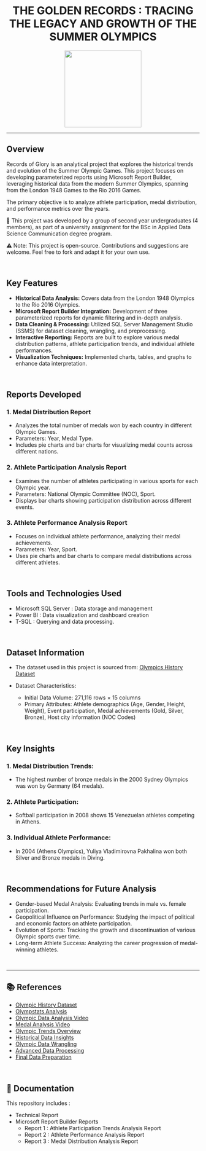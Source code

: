 <h1 align="center"> <b>THE GOLDEN RECORDS : TRACING THE LEGACY AND GROWTH OF THE SUMMER OLYMPICS</b> </h1> 

<div align="center">
  <img height="200" src="https://media2.giphy.com/media/v1.Y2lkPTc5MGI3NjExcmFwdXliN3N2bGV3Z2F3d3R1MDRkcTR6Y2I4em1waXZoZHp0eWphOSZlcD12MV9pbnRlcm5hbF9naWZfYnlfaWQmY3Q9cw/ZUcB6SxuFMYgWpElOm/giphy.gif"  />
</div>

<hr>

## Overview
<p> Records of Glory is an analytical project that explores the historical trends and evolution of the Summer Olympic Games. This project focuses on developing parameterized reports using Microsoft Report Builder, leveraging historical data from the modern Summer Olympics, spanning from the London 1948 Games to the Rio 2016 Games. </p>

<p>The primary objective is to analyze athlete participation, medal distribution, and performance metrics over the years.

<p> 🤝 This project was developed by a group of second year undergraduates (4 members), as part of a university assignment for the BSc in Applied Data Science Communication degree program.</p>
<p> ⚠️ Note: This project is open-source. Contributions and suggestions are welcome. Feel free to fork and adapt it for your own use.</p>
<br>

## Key Features
- <b>Historical Data Analysis:</b> Covers data from the London 1948 Olympics to the Rio 2016 Olympics.
- <b>Microsoft Report Builder Integration:</b> Development of three parameterized reports for dynamic filtering and in-depth analysis.
- <b>Data Cleaning & Processing:</b> Utilized SQL Server Management Studio (SSMS) for dataset cleaning, wrangling, and preprocessing.
- <b>Interactive Reporting:</b> Reports are built to explore various medal distribution patterns, athlete participation trends, and individual athlete performances.
- <b>Visualization Techniques:</b> Implemented charts, tables, and graphs to enhance data interpretation.
<br>

## Reports Developed

### 1. Medal Distribution Report
- Analyzes the total number of medals won by each country in different Olympic Games.
- Parameters: Year, Medal Type.
- Includes pie charts and bar charts for visualizing medal counts across different nations.

### 2. Athlete Participation Analysis Report
- Examines the number of athletes participating in various sports for each Olympic year.
- Parameters: National Olympic Committee (NOC), Sport.
- Displays bar charts showing participation distribution across different events.

### 3. Athlete Performance Analysis Report
- Focuses on individual athlete performance, analyzing their medal achievements.
- Parameters: Year, Sport.
- Uses pie charts and bar charts to compare medal distributions across different athletes.
<br>

## Tools and Technologies Used
- Microsoft SQL Server : Data storage and management
- Power BI : Data visualization and dashboard creation
- T-SQL : Querying and data processing.
<br>

## Dataset Information
* The dataset used in this project is sourced from: <a href="https://figshare.com/articles/dataset/Olympic_history_longitudinal_data_scraped_from_www_sports-reference_com/6121274/1?file=11693840"> Olympics History Dataset </a>

* Dataset Characteristics:
    - Initial Data Volume: 271,116 rows × 15 columns
    - Primary Attributes: Athlete demographics (Age, Gender, Height, Weight), Event participation, Medal achievements (Gold, Silver, Bronze), Host city information (NOC Codes)
<br>

## Key Insights
### 1. Medal Distribution Trends:
- The highest number of bronze medals in the 2000 Sydney Olympics was won by Germany (64 medals).

### 2. Athlete Participation:
- Softball participation in 2008 shows 15 Venezuelan athletes competing in Athens.

### 3. Individual Athlete Performance:
- In 2004 (Athens Olympics), Yuliya Vladimirovna Pakhalina won both Silver and Bronze medals in Diving.
<br>

## Recommendations for Future Analysis
- Gender-based Medal Analysis: Evaluating trends in male vs. female participation.
- Geopolitical Influence on Performance: Studying the impact of political and economic factors on athlete participation.
- Evolution of Sports: Tracking the growth and discontinuation of various Olympic sports over time.
- Long-term Athlete Success: Analyzing the career progression of medal-winning athletes.
<br>
<hr>


## 📚 References
- [Olympic History Dataset](https://doi.org/10.6084/m9.figshare.6121274.v1)
- [Olympstats Analysis](http://olympstats.com/2016/08/21/the-olymadmen-and-olympstats-and-sports-reference/)
- [Olympic Data Analysis Video](https://youtu.be/98MuUSMOIfU?si=RHkmr5yacpaNAAeO)
- [Medal Analysis Video](https://youtu.be/bDyP-LXSBPk?si=nXHqZXfU1OA3zuiv)
- [Olympic Trends Overview](https://youtu.be/HX7vkCAeDZU?si=yDYAWCImGPIs-uT6)
- [Historical Data Insights](https://youtu.be/cuQKLwqTbGY?si=5xAMN8h-TlAYWDvo)
- [Olympic Data Wrangling](https://rgriff23.github.io/2018/05/27/olympic-history-1-web-scraping.html)
- [Advanced Data Processing](https://rgriff23.github.io/2018/05/28/olympic-history-2-data-wrangling-1.html)
- [Final Data Preparation](https://rgriff23.github.io/2018/05/28/olympic-history-3-data-wrangling-2.html)
<br>

## 📝 Documentation
This repository includes :
- Technical Report
- Microsoft Report Builder Reports
    * Report 1 : Athlete Participation Trends Analysis Report
    * Report 2 : Athlete Performance Analysis Report
    * Report 3 : Medal Distribution Analysis Report
<br>
